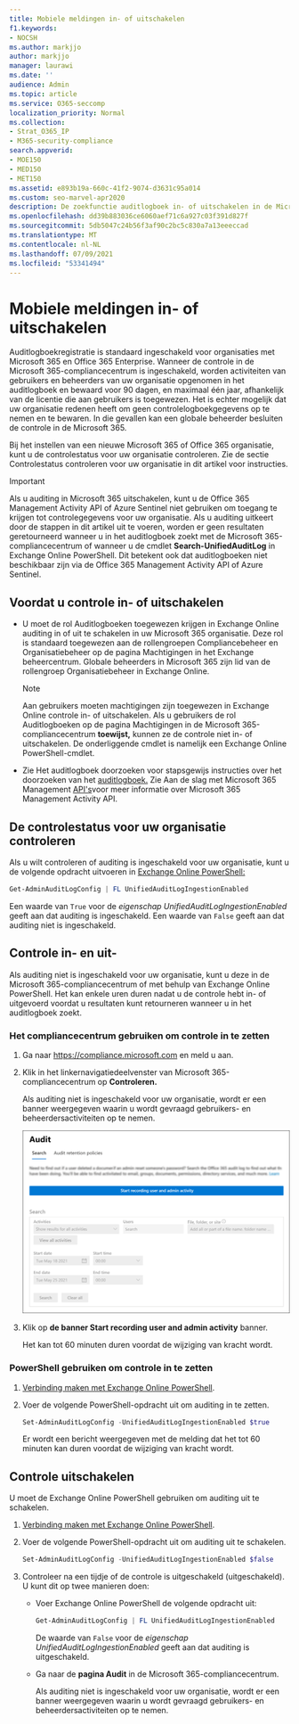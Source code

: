 ```yaml
---
title: Mobiele meldingen in- of uitschakelen
f1.keywords:
- NOCSH
ms.author: markjjo
author: markjjo
manager: laurawi
ms.date: ''
audience: Admin
ms.topic: article
ms.service: O365-seccomp
localization_priority: Normal
ms.collection:
- Strat_O365_IP
- M365-security-compliance
search.appverid:
- MOE150
- MED150
- MET150
ms.assetid: e893b19a-660c-41f2-9074-d3631c95a014
ms.custom: seo-marvel-apr2020
description: De zoekfunctie auditlogboek in- of uitschakelen in de Microsoft 365-compliancecentrum om beheerders in of uit te schakelen om het auditlogboek te doorzoeken.
ms.openlocfilehash: dd39b883036ce6060aef71c6a927c03f391d827f
ms.sourcegitcommit: 5db5047c24b56f3af90c2bc5c830a7a13eeeccad
ms.translationtype: MT
ms.contentlocale: nl-NL
ms.lasthandoff: 07/09/2021
ms.locfileid: "53341494"
---
```

# <a name="turn-auditing-on-or-off"></a>Mobiele meldingen in- of uitschakelen

Auditlogboekregistratie is standaard ingeschakeld voor organisaties met Microsoft 365 en Office 365 Enterprise. Wanneer de controle in de Microsoft 365-compliancecentrum is ingeschakeld, worden activiteiten van gebruikers en beheerders van uw organisatie opgenomen in het auditlogboek en bewaard voor 90 dagen, en maximaal één jaar, afhankelijk van de licentie die aan gebruikers is toegewezen. Het is echter mogelijk dat uw organisatie redenen heeft om geen controlelogboekgegevens op te nemen en te bewaren. In die gevallen kan een globale beheerder besluiten de controle in de Microsoft 365.

Bij het instellen van een nieuwe Microsoft 365 of Office 365 organisatie, kunt u de controlestatus voor uw organisatie controleren. Zie de sectie [](#verify-the-auditing-status-for-your-organization) Controlestatus controleren voor uw organisatie in dit artikel voor instructies.

> [!IMPORTANT]
> Als u auditing in Microsoft 365 uitschakelen, kunt u de Office 365 Management Activity API of Azure Sentinel niet gebruiken om toegang te krijgen tot controlegegevens voor uw organisatie. Als u auditing uitkeert door de stappen in dit artikel uit te voeren, worden er geen resultaten geretourneerd wanneer u in het auditlogboek zoekt met de Microsoft 365-compliancecentrum of wanneer u de cmdlet **Search-UnifiedAuditLog** in Exchange Online PowerShell. Dit betekent ook dat auditlogboeken niet beschikbaar zijn via de Office 365 Management Activity API of Azure Sentinel.
  
## <a name="before-you-turn-auditing-on-or-off"></a>Voordat u controle in- of uitschakelen

- U moet de rol Auditlogboeken toegewezen krijgen in Exchange Online auditing in of uit te schakelen in uw Microsoft 365 organisatie. Deze rol is standaard toegewezen aan de rollengroepen Compliancebeheer  en Organisatiebeheer op de pagina Machtigingen in het Exchange beheercentrum. Globale beheerders in Microsoft 365 zijn lid van de rollengroep Organisatiebeheer in Exchange Online.

    > [!NOTE]
    > Aan gebruikers moeten machtigingen zijn toegewezen in Exchange Online controle in- of uitschakelen. Als u gebruikers de rol Auditlogboeken op de pagina Machtigingen in de Microsoft 365-compliancecentrum **toewijst,** kunnen ze de controle niet in- of uitschakelen. De onderliggende cmdlet is namelijk een Exchange Online PowerShell-cmdlet.

- Zie Het auditlogboek doorzoeken voor stapsgewijs instructies over het doorzoeken van het [auditlogboek.](search-the-audit-log-in-security-and-compliance.md) Zie Aan de slag met Microsoft 365 Management [API's](/office/office-365-management-api/get-started-with-office-365-management-apis)voor meer informatie over Microsoft 365 Management Activity API.

## <a name="verify-the-auditing-status-for-your-organization"></a>De controlestatus voor uw organisatie controleren

Als u wilt controleren of auditing is ingeschakeld voor uw organisatie, kunt u de volgende opdracht uitvoeren in [Exchange Online PowerShell:](/powershell/exchange/connect-to-exchange-online-powershell)

```powershell
Get-AdminAuditLogConfig | FL UnifiedAuditLogIngestionEnabled
```

Een waarde van `True` voor de  _eigenschap UnifiedAuditLogIngestionEnabled_ geeft aan dat auditing is ingeschakeld. Een waarde van `False` geeft aan dat auditing niet is ingeschakeld.

## <a name="turn-on-auditing"></a>Controle in- en uit-

Als auditing niet is ingeschakeld voor uw organisatie, kunt u deze in de Microsoft 365-compliancecentrum of met behulp van Exchange Online PowerShell. Het kan enkele uren duren nadat u de controle hebt in- of uitgevoerd voordat u resultaten kunt retourneren wanneer u in het auditlogboek zoekt.
  
### <a name="use-the-compliance-center-to-turn-on-auditing"></a>Het compliancecentrum gebruiken om controle in te zetten

1. Ga naar <https://compliance.microsoft.com> en meld u aan.

2. Klik in het linkernavigatiedeelvenster van Microsoft 365-compliancecentrum op **Controleren.**

   Als auditing niet is ingeschakeld voor uw organisatie, wordt er een banner weergegeven waarin u wordt gevraagd gebruikers- en beheerdersactiviteiten op te nemen.

   ![Banner op de pagina Controle](../media/AuditingBanner.png)

3. Klik op **de banner Start recording user and admin activity** banner.

   Het kan tot 60 minuten duren voordat de wijziging van kracht wordt.

### <a name="use-powershell-to-turn-on-auditing"></a>PowerShell gebruiken om controle in te zetten

1. [Verbinding maken met Exchange Online PowerShell](/powershell/exchange/connect-to-exchange-online-powershell).

2. Voer de volgende PowerShell-opdracht uit om auditing in te zetten.

    ```powershell
    Set-AdminAuditLogConfig -UnifiedAuditLogIngestionEnabled $true
    ```

    Er wordt een bericht weergegeven met de melding dat het tot 60 minuten kan duren voordat de wijziging van kracht wordt.
  
## <a name="turn-off-auditing"></a>Controle uitschakelen

U moet de Exchange Online PowerShell gebruiken om auditing uit te schakelen.
  
1. [Verbinding maken met Exchange Online PowerShell](/powershell/exchange/connect-to-exchange-online-powershell).

2. Voer de volgende PowerShell-opdracht uit om auditing uit te schakelen.

    ```powershell
    Set-AdminAuditLogConfig -UnifiedAuditLogIngestionEnabled $false
    ```

3. Controleer na een tijdje of de controle is uitgeschakeld (uitgeschakeld). U kunt dit op twee manieren doen:

    - Voer Exchange Online PowerShell de volgende opdracht uit:

      ```powershell
      Get-AdminAuditLogConfig | FL UnifiedAuditLogIngestionEnabled
      ```

      De waarde van  `False` voor de  _eigenschap UnifiedAuditLogIngestionEnabled_ geeft aan dat auditing is uitgeschakeld.

    - Ga naar de **pagina Audit** in de Microsoft 365-compliancecentrum.

      Als auditing niet is ingeschakeld voor uw organisatie, wordt er een banner weergegeven waarin u wordt gevraagd gebruikers- en beheerdersactiviteiten op te nemen.
